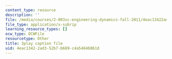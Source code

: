 ```yaml
---
content_type: resource
description: ''
file: /media/courses/2-003sc-engineering-dynamics-fall-2011/4eac13422ad352b7b669c4a54646861d_wzEqF_UQkks.vtt
file_type: application/x-subrip
learning_resource_types: []
ocw_type: OCWFile
resourcetype: Other
title: 3play caption file
uid: 4eac1342-2ad3-52b7-b669-c4a54646861d
---
```

